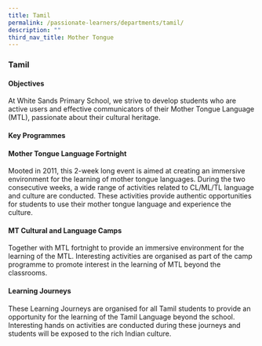 ```yaml
---
title: Tamil
permalink: /passionate-learners/departments/tamil/
description: ""
third_nav_title: Mother Tongue
---
```

### **Tamil**
#### **Objectives**
At White Sands Primary School, we strive to develop students who are active users and effective communicators of their Mother Tongue Language (MTL), passionate about their cultural heritage.

#### **Key Programmes**
#### **Mother Tongue Language Fortnight**
Mooted in 2011, this 2-week long event is aimed at creating an immersive environment for the learning of mother tongue languages. During the two consecutive weeks, a wide range of activities related to CL/ML/TL language and culture are conducted. These activities provide authentic opportunities for students to use their mother tongue language and experience the culture.

#### **MT Cultural and Language Camps**
Together with MTL fortnight to provide an immersive environment for the learning of the MTL. Interesting activities are organised as part of the camp programme to promote interest in the learning of MTL beyond the classrooms.

#### **Learning Journeys**
These Learning Journeys are organised for all Tamil students to provide an opportunity for the learning of the Tamil Language beyond the school. Interesting hands on activities are conducted during these journeys and students will be exposed to the rich Indian culture.
